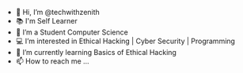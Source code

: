 - 👋 Hi, I’m @techwithzenith
- 📚 I'm Self Learner
- 🤵 I’m a Student Computer Science
- 💻 I’m interested in Ethical Hacking | Cyber Security | Programming
- 🌱 I’m currently learning Basics of Ethical Hacking 
- 📫 How to reach me ...

<!---
techwithzenith/techwithzenith is a ✨ special ✨ repository because its `README.md` (this file) appears on your GitHub profile.
You can click the Preview link to take a look at your changes.
--->

